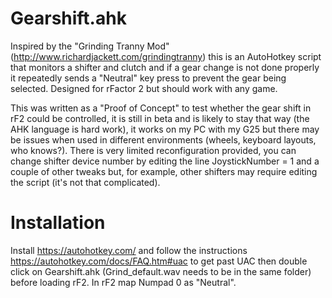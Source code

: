 # Gearshift.ahk
Inspired by the "Grinding Tranny Mod" (http://www.richardjackett.com/grindingtranny) this is an AutoHotkey script that monitors a shifter and clutch and if a gear change is not done properly it repeatedly sends a "Neutral" key press to prevent the gear being selected. Designed for rFactor 2 but should work with any game.

This was written as a "Proof of Concept" to test whether the gear shift in rF2 could be controlled, it is still in beta and is likely to stay that way (the AHK language is hard work), it works on my PC with my G25 but there may be issues when used in different environments (wheels, keyboard layouts, who knows?).  There is very limited reconfiguration provided, you can change shifter device number by editing the line
JoystickNumber =    1
and a couple of other tweaks but, for example, other shifters may require editing the script (it's not that complicated).

# Installation
Install https://autohotkey.com/ and follow the instructions https://autohotkey.com/docs/FAQ.htm#uac to get past UAC then double click on Gearshift.ahk (Grind_default.wav needs to be in the same folder) before loading rF2. In rF2 map Numpad 0 as "Neutral".
